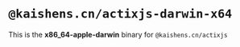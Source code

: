# `@kaishens.cn/actixjs-darwin-x64`

This is the **x86_64-apple-darwin** binary for `@kaishens.cn/actixjs`
